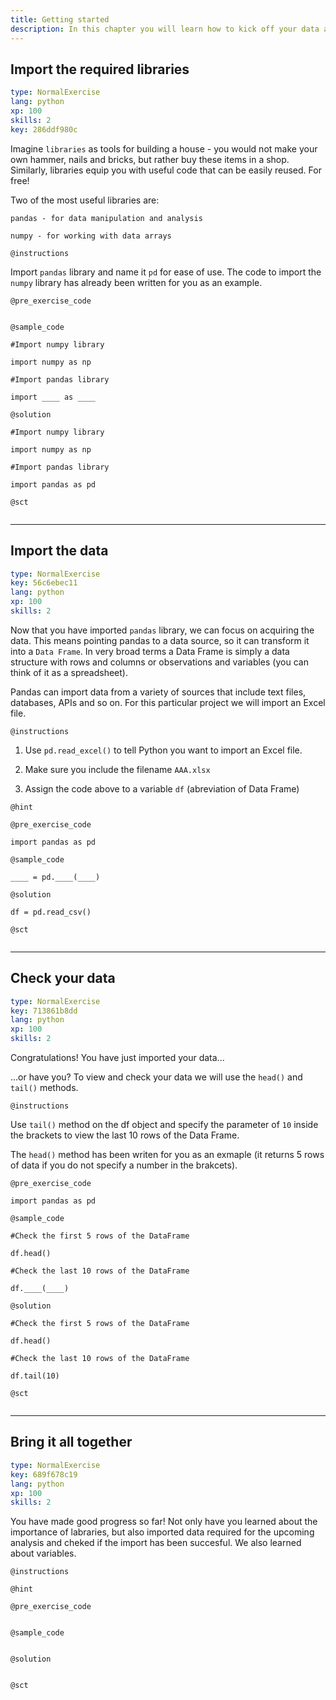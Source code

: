 ```yaml
---
title: Getting started
description: In this chapter you will learn how to kick off your data analysis project. This includes equiping your working environment with powerful libraries, importing the data you want to analyse and checking if the data import has been succesful.
---
```

## Import the required libraries

```yaml
type: NormalExercise
lang: python
xp: 100
skills: 2
key: 286ddf980c
```
Imagine `libraries` as tools for building a house - you would not make your own hammer, nails and bricks, but rather buy these items in a shop. Similarly, libraries equip you with useful code that can be easily reused. For free! 

Two of the most useful libraries are:

`pandas - for data manipulation and analysis`

`numpy - for working with data arrays`

`@instructions`

Import `pandas` library and name it `pd` for ease of use. The code to import the `numpy` library has already been written for you as an example.

`@pre_exercise_code`
```
```

`@sample_code`
```
#Import numpy library

import numpy as np

#Import pandas library

import ____ as ____

```
`@solution`
```
#Import numpy library

import numpy as np

#Import pandas library

import pandas as pd

```

`@sct`
```{python}

```
---
## Import the data

```yaml
type: NormalExercise
key: 56c6ebec11
lang: python
xp: 100
skills: 2
```
Now that you have imported `pandas` library, we can focus on acquiring the data. This means pointing pandas to a data source, so it can transform it into a `Data Frame`. In very broad terms a Data Frame is simply a data structure with rows and columns or observations and variables (you can think of it as a spreadsheet).

Pandas can import data from a variety of sources that include text files, databases, APIs and so on. For this particular project we will import an Excel file. 

`@instructions`

1) Use `pd.read_excel()` to tell Python you want to import an Excel file.

2) Make sure you include the filename `AAA.xlsx`

3) Assign the code above to a variable `df` (abreviation of Data Frame)

`@hint`

`@pre_exercise_code`
```
import pandas as pd

```

`@sample_code`
```
____ = pd.____(____)

```

`@solution`
```
df = pd.read_csv()

```

`@sct`
```{python}

```

---
## Check your data

```yaml
type: NormalExercise
key: 713861b8dd
lang: python
xp: 100
skills: 2
```
Congratulations! You have just imported your data...

...or have you? To view and check your data we will use the `head()` and `tail()` methods.

`@instructions`

Use `tail()` method on the df object and specify the parameter of `10` inside the brackets to view the last 10 rows of the Data Frame.

The `head()` method has been writen for you as an exmaple (it returns 5 rows of data if you do not specify a number in the brakcets).

`@pre_exercise_code`
```
import pandas as pd 

```
`@sample_code`
```
#Check the first 5 rows of the DataFrame

df.head()

#Check the last 10 rows of the DataFrame

df.____(____)
```

`@solution`
```{python}
#Check the first 5 rows of the DataFrame

df.head()

#Check the last 10 rows of the DataFrame

df.tail(10)
```

`@sct`
```{python}

```
---
## Bring it all together

```yaml
type: NormalExercise
key: 689f678c19
lang: python
xp: 100
skills: 2
```
You have made good progress so far! Not only have you learned about the importance of labraries, but also imported data required for the upcoming analysis and cheked if the import has been succesful. We also learned about variables.

`@instructions`



`@hint`

`@pre_exercise_code`
```{python}

```

`@sample_code`
```{python}

```

`@solution`
```{python}

```

`@sct`
```{python}

```
